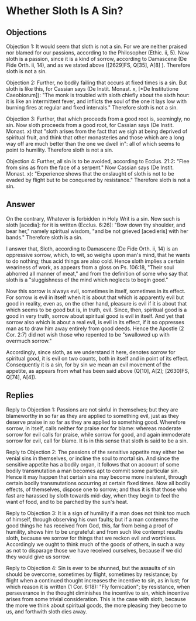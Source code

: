 # Whether Sloth Is A Sin?

## Objections

Objection 1: It would seem that sloth is not a sin. For we are neither praised nor blamed for our passions, according to the Philosopher (Ethic. ii, 5). Now sloth is a passion, since it is a kind of sorrow, according to Damascene (De Fide Orth. ii, 14), and as we stated above ([2629]FS, Q[35], A[8] ). Therefore sloth is not a sin.

Objection 2: Further, no bodily failing that occurs at fixed times is a sin. But sloth is like this, for Cassian says (De Instit. Monast. x, [*De Institutione Caeobiorum]): "The monk is troubled with sloth chiefly about the sixth hour: it is like an intermittent fever, and inflicts the soul of the one it lays low with burning fires at regular and fixed intervals." Therefore sloth is not a sin.

Objection 3: Further, that which proceeds from a good root is, seemingly, no sin. Now sloth proceeds from a good root, for Cassian says (De Instit. Monast. x) that "sloth arises from the fact that we sigh at being deprived of spiritual fruit, and think that other monasteries and those which are a long way off are much better than the one we dwell in": all of which seems to point to humility. Therefore sloth is not a sin.

Objection 4: Further, all sin is to be avoided, according to Ecclus. 21:2: "Flee from sins as from the face of a serpent." Now Cassian says (De Instit. Monast. x): "Experience shows that the onslaught of sloth is not to be evaded by flight but to be conquered by resistance." Therefore sloth is not a sin.

## Answer

On the contrary, Whatever is forbidden in Holy Writ is a sin. Now such is sloth [acedia]: for it is written (Ecclus. 6:26): "Bow down thy shoulder, and bear her," namely spiritual wisdom, "and be not grieved [acedieris] with her bands." Therefore sloth is a sin.

I answer that, Sloth, according to Damascene (De Fide Orth. ii, 14) is an oppressive sorrow, which, to wit, so weighs upon man's mind, that he wants to do nothing; thus acid things are also cold. Hence sloth implies a certain weariness of work, as appears from a gloss on Ps. 106:18, "Their soul abhorred all manner of meat," and from the definition of some who say that sloth is a "sluggishness of the mind which neglects to begin good."

Now this sorrow is always evil, sometimes in itself, sometimes in its effect. For sorrow is evil in itself when it is about that which is apparently evil but good in reality, even as, on the other hand, pleasure is evil if it is about that which seems to be good but is, in truth, evil. Since, then, spiritual good is a good in very truth, sorrow about spiritual good is evil in itself. And yet that sorrow also which is about a real evil, is evil in its effect, if it so oppresses man as to draw him away entirely from good deeds. Hence the Apostle (2 Cor. 2:7) did not wish those who repented to be "swallowed up with overmuch sorrow."

Accordingly, since sloth, as we understand it here, denotes sorrow for spiritual good, it is evil on two counts, both in itself and in point of its effect. Consequently it is a sin, for by sin we mean an evil movement of the appetite, as appears from what has been said above (Q[10], A[2]; [2630]FS, Q[74], A[4]).

## Replies

Reply to Objection 1: Passions are not sinful in themselves; but they are blameworthy in so far as they are applied to something evil, just as they deserve praise in so far as they are applied to something good. Wherefore sorrow, in itself, calls neither for praise nor for blame: whereas moderate sorrow for evil calls for praise, while sorrow for good, and again immoderate sorrow for evil, call for blame. It is in this sense that sloth is said to be a sin.

Reply to Objection 2: The passions of the sensitive appetite may either be venial sins in themselves, or incline the soul to mortal sin. And since the sensitive appetite has a bodily organ, it follows that on account of some bodily transmutation a man becomes apt to commit some particular sin. Hence it may happen that certain sins may become more insistent, through certain bodily transmutations occurring at certain fixed times. Now all bodily effects, of themselves, dispose one to sorrow; and thus it is that those who fast are harassed by sloth towards mid-day, when they begin to feel the want of food, and to be parched by the sun's heat.

Reply to Objection 3: It is a sign of humility if a man does not think too much of himself, through observing his own faults; but if a man contemns the good things he has received from God, this, far from being a proof of humility, shows him to be ungrateful: and from such like contempt results sloth, because we sorrow for things that we reckon evil and worthless. Accordingly we ought to think much of the goods of others, in such a way as not to disparage those we have received ourselves, because if we did they would give us sorrow.

Reply to Objection 4: Sin is ever to be shunned, but the assaults of sin should be overcome, sometimes by flight, sometimes by resistance; by flight when a continued thought increases the incentive to sin, as in lust; for which reason it is written (1 Cor. 6:18): "Fly fornication"; by resistance, when perseverance in the thought diminishes the incentive to sin, which incentive arises from some trivial consideration. This is the case with sloth, because the more we think about spiritual goods, the more pleasing they become to us, and forthwith sloth dies away.
